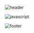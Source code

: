 ![header](https://capsule-render.vercel.app/api?type=waving&color=auto&height=300&section=header&text=Welcome&fontSize=90&animation=fadeIn&fontAlignY=38&desc=Hecarim's%20GitHub%20Profile&descAlignY=51&descAlign=62)

![javascript](https://img.shields.io/badge/JavaScript-F7DF1E?style=for-the-badge&logo=JavaScript&logoColor=white)


![footer](https://capsule-render.vercel.app/api?type=waving&height=90&section=footer)
